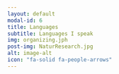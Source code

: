 ```yaml
---
layout: default
modal-id: 6
title: Languages
subtitle: Languages I speak
img: organizing.jph
post-img: NaturResearch.jpg
alt: image-alt
icon: "fa-solid fa-people-arrows"
---
```

